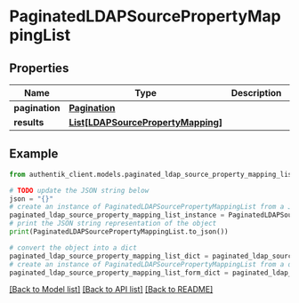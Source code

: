 # PaginatedLDAPSourcePropertyMappingList


## Properties

Name | Type | Description | Notes
------------ | ------------- | ------------- | -------------
**pagination** | [**Pagination**](Pagination.md) |  | 
**results** | [**List[LDAPSourcePropertyMapping]**](LDAPSourcePropertyMapping.md) |  | 

## Example

```python
from authentik_client.models.paginated_ldap_source_property_mapping_list import PaginatedLDAPSourcePropertyMappingList

# TODO update the JSON string below
json = "{}"
# create an instance of PaginatedLDAPSourcePropertyMappingList from a JSON string
paginated_ldap_source_property_mapping_list_instance = PaginatedLDAPSourcePropertyMappingList.from_json(json)
# print the JSON string representation of the object
print(PaginatedLDAPSourcePropertyMappingList.to_json())

# convert the object into a dict
paginated_ldap_source_property_mapping_list_dict = paginated_ldap_source_property_mapping_list_instance.to_dict()
# create an instance of PaginatedLDAPSourcePropertyMappingList from a dict
paginated_ldap_source_property_mapping_list_form_dict = paginated_ldap_source_property_mapping_list.from_dict(paginated_ldap_source_property_mapping_list_dict)
```
[[Back to Model list]](../README.md#documentation-for-models) [[Back to API list]](../README.md#documentation-for-api-endpoints) [[Back to README]](../README.md)


